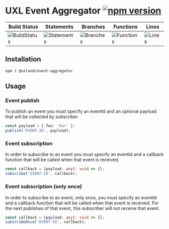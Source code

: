 # UXL Event Aggregator [![npm version](https://badge.fury.io/js/%40uxland%2Fevent-aggregator.svg)](https://badge.fury.io/js/%40uxland%2Fevent-aggregator)

| Build Status                                    | Statements                                    | Branches                                  | Functions                                   | Lines                               |
| ----------------------------------------------- | --------------------------------------------- | ----------------------------------------- | ------------------------------------------- | ----------------------------------- |
| ![BuildStatus](https://img.shields.io/badge/Build-Passing-brightgreen.svg "Building Status") | ![Statements](https://img.shields.io/badge/Coverage-40%25-red.svg "Make me better!") | ![Branches](https://img.shields.io/badge/Coverage-31.25%25-red.svg "Make me better!") | ![Functions](https://img.shields.io/badge/Coverage-30%25-red.svg "Make me better!") | ![Lines](https://img.shields.io/badge/Coverage-40%25-red.svg "Make me better!") |

## Installation

`npm i @uxland/event-aggregator`

## Usage

### Event publish

To publish an event you must specify an eventId and an optional payload that will be collected by subscriber.

```typescript
const payload = { foo: 'bar' };
publish('EVENT-ID', payload);
```

### Event subscription

In order to subscribe to an event you must specify an eventId and a callback function that will be called when that event is received.

```typescript
const callback = (payload: any): void => {};
subscribe('EVENT-ID', callback);
```

### Event subscription (only once)

In order to subscribe to an event, only once, you must specify an eventId and a callback function that will be called when that event is received. For the next publishes of that event, this subscriber will not receive that event.

```typescript
const callback = (payload: any): void => {};
subscribeOnce('EVENT-ID', callback);
```
